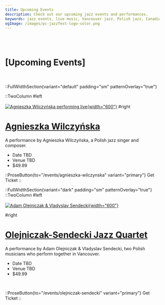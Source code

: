 ```yaml
---
title: Upcoming Events
description: Check out our upcoming jazz events and performances.
keywords: jazz events, live music, Vancouver jazz, Polish jazz, Canadian jazz
ogImage: /images/pc-jazzfest-logo-color.png
---
```


<br><br>

# [<span class="text-5xl text-primary-100">Upcoming Events</span>]

<br><br>
::FullWidthSection{variant="default" padding="sm" patternOverlay="true"}

::TwoColumn
#left
<br></br>
[![Agnieszka Wilczyńska performing live](/images/events/agnieszka-wilczynska-2025/wilczynska.jpg){width="600"}](/events/agnieszka-wilczynska)
#right

# [Agnieszka Wilczyńska](/events/agnieszka-wilczynska)

A performance by Agnieszka Wilczyńska, a Polish jazz singer and composer.

- Date TBD
- Venue TBD
- $49.99
  <br>

::ProseButton{to="/events/agnieszka-wilczynska" variant="primary"}
Get Ticket
::

::FullWidthSection{variant="dark" padding="sm" patternOverlay="true"}
::TwoColumn
#left
<br></br>
[![Adam Olejniczak & Vladyslav Sendecki](/images/events/olejniczak-sendecki/olejniczak-sendecki.jpg){width="600"}](/events/olejniczak-sendecki)

#right

# [Olejniczak-Sendecki Jazz Quartet](/events/olejniczak-sendecki)

A performance by Adam Olejniczak & Vladyslav Sendecki, two Polish musicians who perform together in Vancouver.

- Date TBD
- Venue TBD
- $49.99

<br>

::ProseButton{to="/events/olejniczak-sendecki" variant="primary"}
Get Ticket
::

